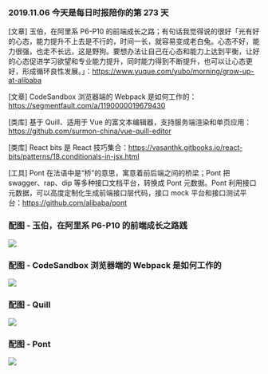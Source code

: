 ### 2019.11.06 今天是每日时报陪你的第 273 天

[文章] 玉伯，在阿里系 P6-P10 的前端成长之路；有句话我觉得说的很好「光有好的心态，能力提升不上去是不行的，时间一长，就容易变成老白兔。心态不好，能力很强，也走不长远，这是野狗。要想办法让自己在心态和能力上达到平衡，让好的心态促进学习欲望和专业能力提升，同时能力得到不断提升，也可以让心态更好，形成循环良性发展。」：<https://www.yuque.com/yubo/morning/grow-up-at-alibaba>

[文章] CodeSandbox 浏览器端的 Webpack 是如何工作的：<https://segmentfault.com/a/1190000019679430>

[类库] 基于 Quill、适用于 Vue 的富文本编辑器，支持服务端渲染和单页应用：<https://github.com/surmon-china/vue-quill-editor>

[类库] React bits 是 React 技巧集合：<https://vasanthk.gitbooks.io/react-bits/patterns/18.conditionals-in-jsx.html>

[工具] Pont 在法语中是“桥”的意思，寓意着前后端之间的桥梁；Pont 把 swagger、rap、dip 等多种接口文档平台，转换成 Pont 元数据。Pont 利用接口元数据，可以高度定制化生成前端接口层代码，接口 mock 平台和接口测试平台：<https://github.com/alibaba/pont>

### 配图 - 玉伯，在阿里系 P6-P10 的前端成长之路践
![](https://cdn.nlark.com/yuque/0/2019/png/84617/1572780773748-2dad5f52-1b2a-43e3-9f7b-45203877d6ab.png?x-oss-process=image/resize,w_1400)

### 配图 - CodeSandbox 浏览器端的 Webpack 是如何工作的
![](https://bobi.ink/images/08/codesandbox.png)

### 配图 - Quill
![](http://qn.40zhe.com/1573009814835.jpg)

### 配图 - Pont
![](https://camo.githubusercontent.com/a7e0ae2522af62877112ef819f6ead28bfe4bb3f/68747470733a2f2f696d672e616c6963646e2e636f6d2f7466732f54423135705a47493654704b31526a535a4b5058586133557058612d313538342d313039302e706e67)

